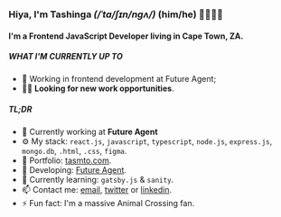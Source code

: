 
### Hiya, I'm Tashinga *(/ˈta/ʃɪn/nɡʌ/)* (him/he) 👨🏿‍🦲😊

#### I'm a Frontend JavaScript Developer living in Cape Town, ZA.

##### WHAT I'M CURRENTLY UP TO

- 👾 Working in frontend development at Future Agent;
-  🐱‍💻 **Looking for new work opportunities**.

##### TL;DR

- 🏢 Currently working at **Future Agent**
- ⚙️ My stack: `react.js`, `javascript`, `typescript`, `node.js`, `express.js`,  `mongo.db`, `.html`, `.css`, `figma`.
- 💼 Portfolio: [tasmto.com](https://www.tasmto.com).
- 💅 Developing: [Future Agent](https://www.futureagent.co.za).
- 🌱 Currently learning: `gatsby.js` & `sanity`.
- 📫 Contact me: [email](mailto:mtokotashinga@gmail.com?subject=Hey%20Tashinga%2C%20I%20found%20your%20email%20on%20your%20GitHub...&body=Hey%20Tashinga%2C%0A%0A...), [twitter](https://twitter.com/tasmto) or [linkedin](https://www.linkedin.com/in/tasmto/).
- ⚡️ Fun fact: I'm a massive Animal Crossing fan.
